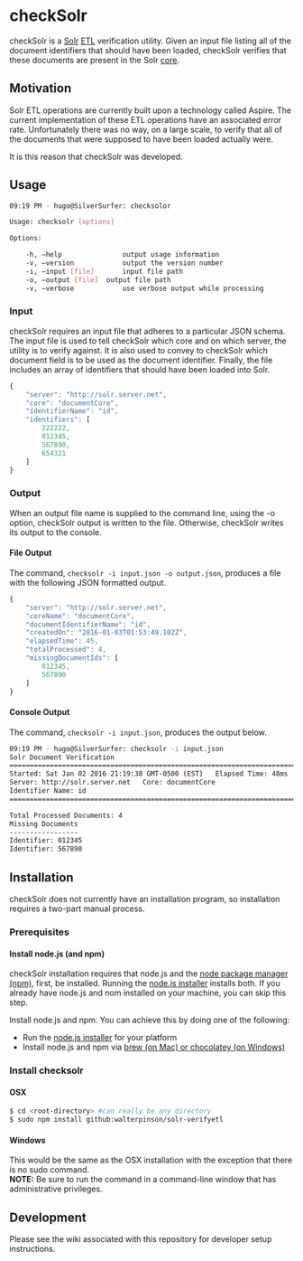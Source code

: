 # checkSolr
checkSolr is a [Solr](http://lucene.apache.org/solr/) [ETL](https://en.wikipedia.org/wiki/Extract,_transform,_load) verification utility.  Given an input file listing all of the document identifiers that should have been loaded, checkSolr verifies that these documents are present in the Solr [core](https://cwiki.apache.org/confluence/display/solr/Solr+Cores+and+solr.xml).

## Motivation
Solr ETL operations are currently built upon a technology called Aspire.  The current implementation of these ETL operations have an associated error rate.  Unfortunately there was no way, on a large scale, to verify that all of the documents that were supposed to have been loaded actually were.

It is this reason that checkSolr was developed.

## Usage

```bash
09:19 PM - hugo@SilverSurfer: checksolor

Usage: checksolr [options]

Options:

	-h, —help				output usage information
	-v, —version			output the version number
	-i, —input [file]		input file path
	-o, —output [file]	output file path
	-v, —verbose			use verbose output while processing
```

### Input
checkSolr requires an input file that adheres to a particular JSON schema.  The input file is used to tell checkSolr which core and on which server, the utility is to verify against.  It is also used to convey to checkSolr which document field is to be used as the document identifier.  Finally, the file includes an array of identifiers that should have been loaded into Solr.

```javascript
{
    "server": "http://solr.server.net",
    "core": "documentCore",
    "identifierName": "id",
	"identifiers": [
		222222,
		012345,
		567890,
		654321
	]
}
```

### Output
When an output file name is supplied to the command line, using the -o option, checkSolr output is written to the file.  Otherwise, checkSolr writes its output to the console.

#### File Output
The command, `checksolr -i input.json -o output.json`, produces a file with the following JSON formatted output.

```javascript
{
	"server": "http://solr.server.net",
	"coreName": "documentCore",
	"documentIdentifierName": "id",
	"createdOn": "2016-01-03T01:53:49.102Z",
	"elapsedTime": 45,
	"totalProcessed": 4,
	"missingDocumentIds": [
		012345,
		567890
	]
}
```

#### Console Output
The command, `checksolr -i input.json`, produces the output below.

```bash
09:19 PM - hugo@SilverSurfer: checksolr -i input.json
Solr Document Verification
====================================================================================
Started: Sat Jan 02 2016 21:19:38 GMT-0500 (EST)   Elapsed Time: 48ms
Server: http://solr.server.net   Core: documentCore
Identifier Name: id
====================================================================================

Total Processed Documents: 4
Missing Documents
-----------------
Identifier: 012345
Identifier: 567890
```

## Installation
checkSolr does not currently have an installation program, so installation requires a two-part manual process.

### Prerequisites
#### Install node.js (and npm)
checkSolr installation requires that node.js and the [node package manager (npm)](https://www.npmjs.com/), first, be installed.  Running the [node.js installer](https://nodejs.org/en/download/) installs both.  If you already have node.js and nom installed on your machine, you can skip this step.

Install node.js and npm.  You can achieve this by doing one of the following:

* Run the [node.js installer](https://nodejs.org/en/download/) for your platform
* Install node.js and npm via [brew (on Mac) or chocolatey (on Windows)](https://nodejs.org/en/download/package-manager/)


### Install checksolr
#### OSX
```bash
$ cd <root-directory> #can really be any directory
$ sudo npm install github:walterpinson/solr-verifyetl
```
#### Windows
This would be the same as the OSX installation with the exception that there is no sudo command.  
**NOTE:**  Be sure to run the command in a command-line window that has administrative privileges.

## Development
Please see the wiki associated with this repository for developer setup instructions.


